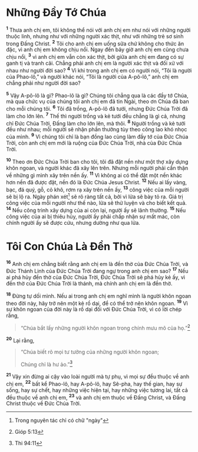 # Những Ðầy Tớ Chúa

<sup><b>1</b></sup> Thưa anh chị em, tôi không thể nói với anh chị em như nói với những người thuộc linh, nhưng như với những người xác thịt, như với những trẻ sơ sinh trong Ðấng Christ. <sup><b>2</b></sup> Tôi cho anh chị em uống sữa chứ không cho thức ăn đặc, vì anh chị em không chịu nổi. Ngay đến bây giờ anh chị em cũng chưa chịu nổi, <sup><b>3</b></sup> vì anh chị em vẫn còn xác thịt, bởi giữa anh chị em đang có sự ganh tị và tranh cãi. Chẳng phải anh chị em là người xác thịt và đối xử với nhau như người đời sao? <sup><b>4</b></sup> Vì khi trong anh chị em có người nói, “Tôi là người của Phao-lô,” và người khác nói, “Tôi là người của A-pô-lô,” anh chị em chẳng phải như người đời sao?

<sup><b>5</b></sup> Vậy A-pô-lô là gì? Phao-lô là gì? Chúng tôi chẳng qua là các đầy tớ Chúa, mà qua chức vụ của chúng tôi anh chị em đã tin Ngài, theo ơn Chúa đã ban cho mỗi chúng tôi. <sup><b>6</b></sup> Tôi đã trồng, A-pô-lô đã tưới, nhưng Ðức Chúa Trời đã làm cho lớn lên. <sup><b>7</b></sup> Thế thì người trồng và kẻ tưới đều chẳng là gì cả, nhưng chỉ Ðức Chúa Trời, Ðấng làm cho lớn lên, mà thôi. <sup><b>8</b></sup> Người trồng và kẻ tưới đều như nhau; mỗi người sẽ nhận phần thưởng tùy theo công lao khó nhọc của mình. <sup><b>9</b></sup> Vì chúng tôi chỉ là bạn đồng lao cùng làm đầy tớ của Ðức Chúa Trời, còn anh chị em mới là ruộng của Ðức Chúa Trời, nhà của Ðức Chúa Trời.

<sup><b>10</b></sup> Theo ơn Ðức Chúa Trời ban cho tôi, tôi đã đặt nền như một thợ xây dựng khôn ngoan, và người khác đã xây lên trên. Nhưng mỗi người phải cẩn thận về những gì mình xây trên nền ấy. <sup><b>11</b></sup> Vì không ai có thể đặt một nền khác hơn nền đã được đặt, nền đó là Ðức Chúa Jesus Christ. <sup><b>12</b></sup> Nếu ai lấy vàng, bạc, đá quý, gỗ, cỏ khô, rơm rạ xây trên nền ấy, <sup><b>13</b></sup> công việc của mỗi người sẽ bị lộ ra. Ngày phán xét[^1-bdfcc808-0471-4c31-ba2e-749dc7bf21fd] sẽ rõ ràng tất cả, bởi vì lửa sẽ bày tỏ ra. Giá trị công việc của mỗi người như thế nào, lửa sẽ thử luyện và cho biết kết quả. <sup><b>14</b></sup> Nếu công trình xây dựng của ai còn lại, người ấy sẽ lãnh thưởng. <sup><b>15</b></sup> Nếu công việc của ai bị thiêu hủy, người ấy phải chấp nhận sự mất mác, còn chính người ấy sẽ được cứu, nhưng dường như qua lửa.

# Tôi Con Chúa Là Ðền Thờ

<sup><b>16</b></sup> Anh chị em chẳng biết rằng anh chị em là đền thờ của Ðức Chúa Trời, và Ðức Thánh Linh của Ðức Chúa Trời đang ngự trong anh chị em sao? <sup><b>17</b></sup> Nếu ai phá hủy đền thờ của Ðức Chúa Trời, Ðức Chúa Trời sẽ phá hủy kẻ ấy, vì đền thờ của Ðức Chúa Trời là thánh, mà chính anh chị em là đền thờ.

<sup><b>18</b></sup> Ðừng tự dối mình. Nếu ai trong anh chị em nghĩ mình là người khôn ngoan theo đời này, hãy trở nên một kẻ rồ dại, để có thể trở nên khôn ngoan. <sup><b>19</b></sup> Vì sự khôn ngoan của đời này là rồ dại đối với Ðức Chúa Trời, vì có lời chép rằng,

> “Chúa bắt lấy những người khôn ngoan trong chính mưu mô của họ.”[^1@-bdfcc808-0471-4c31-ba2e-749dc7bf21fd]

<sup><b>20</b></sup> Lại rằng,

> “Chúa biết rõ mọi tư tưởng của những người khôn ngoan;
>
> Chúng chỉ là hư ảo.”[^2@-bdfcc808-0471-4c31-ba2e-749dc7bf21fd]

<sup><b>21</b></sup> Vậy xin đừng ai cậy vào loài người mà tự phụ, vì mọi sự đều thuộc về anh chị em, <sup><b>22</b></sup> bất kể Phao-lô, hay A-pô-lô, hay Sê-pha, hay thế gian, hay sự sống, hay sự chết, hay những việc hiện tại, hay những việc tương lai, tất cả đều thuộc về anh chị em, <sup><b>23</b></sup> và anh chị em thuộc về Ðấng Christ, và Ðấng Christ thuộc về Ðức Chúa Trời.

[^1-bdfcc808-0471-4c31-ba2e-749dc7bf21fd]: Trong nguyên tác chỉ có chữ "ngày"

[^1@-bdfcc808-0471-4c31-ba2e-749dc7bf21fd]: Gióp 5:13

[^2@-bdfcc808-0471-4c31-ba2e-749dc7bf21fd]: Thi 94:11
